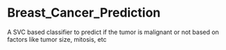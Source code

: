 # Breast_Cancer_Prediction
A SVC based classifier to predict if the tumor is malignant or not based on factors like tumor size, mitosis, etc
